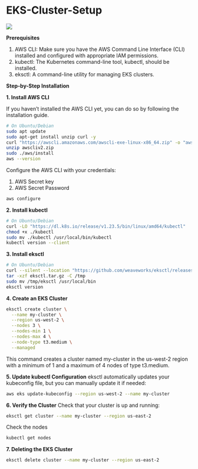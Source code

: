 # EKS-Cluster-Setup
<image src="./Assets/EKS-CLuster.png">

**Prerequisites**
1. AWS CLI: Make sure you have the AWS Command Line Interface (CLI) installed and configured with appropriate IAM permissions.
2. kubectl: The Kubernetes command-line tool, kubectl, should be installed.
3. eksctl: A command-line utility for managing EKS clusters.
   
**Step-by-Step Installation**

**1. Install AWS CLI**

If you haven’t installed the AWS CLI yet, you can do so by following the installation guide.
```bash
# On Ubuntu/Debian
sudo apt update
sudo apt-get install unzip curl -y
curl "https://awscli.amazonaws.com/awscli-exe-linux-x86_64.zip" -o "awscliv2.zip"
unzip awscliv2.zip
sudo ./aws/install
aws --version

```
Configure the AWS CLI with your credentials:
1. AWS Secret key
2. AWS Secret Password

```bash
aws configure
```

**2. Install kubectl**

```bash
# On Ubuntu/Debian
curl -LO "https://dl.k8s.io/release/v1.23.5/bin/linux/amd64/kubectl"
chmod +x ./kubectl
sudo mv ./kubectl /usr/local/bin/kubectl
kubectl version --client
```

**3. Install eksctl**

```bash
# On Ubuntu/Debian
curl --silent --location "https://github.com/weaveworks/eksctl/releases/latest/download/eksctl_$(uname -s)_amd64.tar.gz" --output eksctl.tar.gz
tar -xzf eksctl.tar.gz -C /tmp
sudo mv /tmp/eksctl /usr/local/bin
eksctl version
```

**4. Create an EKS Cluster**
```bash
eksctl create cluster \
  --name my-cluster \
  --region us-west-2 \
  --nodes 3 \
  --nodes-min 1 \
  --nodes-max 4 \
  --node-type t3.medium \
  --managed
```
This command creates a cluster named my-cluster in the us-west-2 region with a minimum of 1 and a maximum of 4 nodes of type t3.medium.

**5. Update kubectl Configuration**
eksctl automatically updates your kubeconfig file, but you can manually update it if needed:
```bash
aws eks update-kubeconfig --region us-west-2 --name my-cluster
```
**6. Verify the Cluster**
Check that your cluster is up and running:
```bash
eksctl get cluster --name my-cluster --region us-east-2
```
Check the nodes
```bash
kubectl get nodes
```

**7. Deleting the EKS Cluster**
```bash
eksctl delete cluster --name my-cluster --region us-east-2
```

